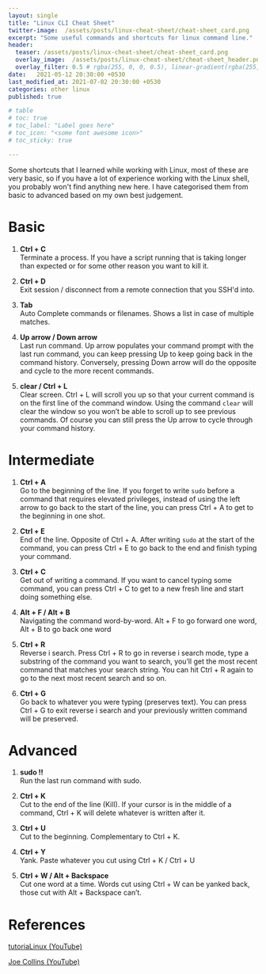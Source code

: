 ```yaml
---
layout: single
title: "Linux CLI Cheat Sheet"
twitter-image:  /assets/posts/linux-cheat-sheet/cheat-sheet_card.png
excerpt: "Some useful commands and shortcuts for linux command line."
header:
  teaser: /assets/posts/linux-cheat-sheet/cheat-sheet_card.png
  overlay_image:  /assets/posts/linux-cheat-sheet/cheat-sheet_header.png
  overlay_filter: 0.5 # rgba(255, 0, 0, 0.5), linear-gradient(rgba(255, 0, 0, 0.5), rgba(0, 255, 255, 0.5))
date:   2021-05-12 20:30:00 +0530
last_modified_at: 2021-07-02 20:30:00 +0530
categories: other linux
published: true

# table
# toc: true
# toc_label: "Label goes here"
# toc_icon: "<some font awesome icon>"
# toc_sticky: true

---
```


Some shortcuts that I learned while working with Linux, most of these are very basic, so if
you have a lot of experience working with the Linux shell, you probably won't find anything
new here. I have categorised them from basic to advanced based on my own best judgement.


# Basic



1. **Ctrl + C**  
Terminate a process. If you have a script running that is taking longer than expected or for some other reason you want to kill it.



2. **Ctrl + D**  
Exit session / disconnect from a remote connection that you SSH'd into.



3. **Tab**  
Auto Complete commands or filenames. Shows a list in case of multiple matches.


4. **Up arrow / Down arrow**  
Last run command. Up arrow populates your command prompt with the last run command, you can keep pressing Up to keep going back in the command history. Conversely, pressing Down arrow will do the opposite and cycle to the more recent commands.



5. **clear / Ctrl + L**  
Clear screen. Ctrl + L will scroll you up so that your current command is on the first line of the command window. Using the command `clear` will clear the window so you won’t be able to scroll up to see previous commands. Of course you can still press the Up arrow to cycle through your command history.


# Intermediate

1. **Ctrl + A**  
Go to the beginning of the line. If you forget to write `sudo` before a command that requires elevated privileges, instead of using the left arrow to go back to the start of the line, you can press Ctrl + A to get to the beginning in one shot.



2. **Ctrl + E**  
End of the line. Opposite of Ctrl + A. After writing `sudo` at the start of the command, you can press Ctrl + E to go back to the end and finish typing your command.



3. **Ctrl + C**  
Get out of writing a command. If you want to cancel typing some command, you can press Ctrl + C to get to a new fresh line and start doing something else.



4. **Alt + F / Alt + B**  
Navigating the command word-by-word. Alt + F to go forward one word, Alt + B to go back one word



5. **Ctrl + R**  
Reverse i search.  Press Ctrl + R to go in reverse i search mode, type a substring of the command you want to search, you’ll get the most recent command that matches your search string. You can hit Ctrl + R again to go to the next most recent search and so on.



6. **Ctrl + G**  
Go back to whatever you were typing (preserves text). You can press Ctrl + G to exit reverse i search and your previously written command will be preserved.


# Advanced

1. **sudo !!**  
Run the last run command with sudo.



2. **Ctrl + K**  
Cut to the end of the line (Kill). If your cursor is in the middle of a command, Ctrl + K will delete whatever is written after it.



3. **Ctrl + U**  
Cut to the beginning. Complementary to Ctrl + K.



4. **Ctrl + Y**  
Yank. Paste whatever you cut using Ctrl + K / Ctrl + U



5. **Ctrl + W / Alt  + Backspace**  
Cut one word at a time. Words cut using Ctrl + W can be yanked back, those cut with Alt + Backspace can’t.


# References

[tutoriaLinux (YouTube)](https://www.youtube.com/c/tutoriaLinux/featured)

[Joe Collins (YouTube)](https://www.youtube.com/user/BadEditPro)
